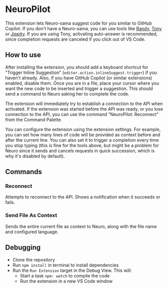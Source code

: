 # NeuroPilot

This extension lets Neuro-sama suggest code for you similar to GitHub Copilot.
If you don't have a Neuro-sama, you can use tools like [Randy](https://github.com/VedalAI/neuro-game-sdk/tree/main/Randy), [Tony](https://github.com/Pasu4/neuro-api-tony) or [Jippity](https://github.com/EnterpriseScratchDev/neuro-api-jippity).
If you are using Tony, activating auto-answer is recommended, since completion requests are canceled if you click out of VS Code.

## How to use

After installing the extension, you should add a keyboard shortcut for "Trigger Inline Suggestion" (`editor.action.inlineSuggest.trigger`) if you haven't already.
Also, if you have GitHub Copilot (or similar extensions) enabled, disable them.
Once you are in a file, place your cursor where you want the new code to be inserted and trigger a suggestion.
This should send a command to Neuro asking her to complete the code.

The extension will immediately try to establish a connection to the API when activated. If the extension was started before the API was ready, or you lose connection to the API, you can use the command "NeuroPilot: Reconnect" from the Command Palette.

You can configure the extension using the extension settings.
For example, you can set how many lines of code will be provided as context before and after the current line.
You can also set it to trigger a completion every time you stop typing (this is fine for the tools above, but might be a problem for Neuro since it sends and cancels requests in quick succession, which is why it's disabled by default).

## Commands

### Reconnect

Attempts to reconnect to the API.
Shows a notification when it succeeds or fails.

### Send File As Context

Sends the entire current file as context to Neuro, along with the file name and configured language.

## Debugging

- Clone the repository
- Run `npm install` in terminal to install dependencies
- Run the `Run Extension` target in the Debug View. This will:
	- Start a task `npm: watch` to compile the code
	- Run the extension in a new VS Code window
